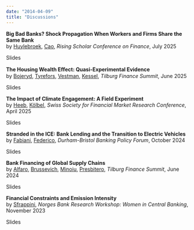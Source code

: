```yaml
---
date: "2014-04-09"
title: "Discussions"
---
```

**Big Bad Banks? Shock Propagation When Workers and Firms Share the Same Bank**<br>
by <u>Huylebroek</u>, <u>Cao</u>, <i>Rising Scholar Conference on Finance</i>, July 2025

<buttonPDF onclick="dis6()">Slides</buttonPDF>

**The Housing Wealth Eﬀect: Quasi-Experimental Evidence**<br>
by <u>Bojeryd</u>, <u>Tyrefors</u>, <u>Vestman</u>, <u>Kessel</u>, <i>Tilburg Finance Summit</i>, June 2025

<buttonPDF onclick="dis5()">Slides</buttonPDF>

**The Impact of Climate Engagement: A Field Experiment**<br>
by <u>Heeb</u>, <u>Kölbel</u>, <i>Swiss Society for Financial Market Research Conference</i>, April 2025

<buttonPDF onclick="dis4()">Slides</buttonPDF>

**Stranded in the ICE: Bank Lending and the Transition to Electric Vehicles**<br>
by <u>Fabiani</u>, <u>Federico</u>, <i>Durham-Bristol Banking Policy Forum</i>, October 2024

<buttonPDF onclick="dis3()">Slides</buttonPDF>

**Bank Financing of Global Supply Chains**<br>
by <u>Alfaro</u>, <u>Brussevich</u>, <u>Minoiu</u>, <u>Presbitero</u>, <i>Tilburg Finance Summit</i>, June 2024

<buttonPDF onclick="dis2()">Slides</buttonPDF>

**Financial Constraints and Emission Intensity**<br>
by <u>Sfrappini</u>, <i>Norges Bank Research Workshop: Women in Central Banking</i>, November 2023

<buttonPDF onclick="dis1()">Slides</buttonPDF>
